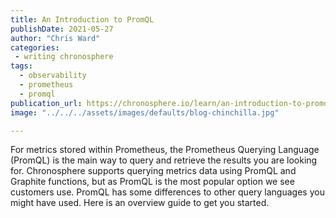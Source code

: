 ```yaml
---
title: An Introduction to PromQL
publishDate: 2021-05-27
author: "Chris Ward"
categories:
 - writing chronosphere
tags:
  - observability
  - prometheus
  - promql
publication_url: https://chronosphere.io/learn/an-introduction-to-promql/
image: "../../../assets/images/defaults/blog-chinchilla.jpg"

---
```


For metrics stored within Prometheus, the Prometheus Querying Language (PromQL) is the main way to query and retrieve the results you are looking for. Chronosphere supports querying metrics data using PromQL and Graphite functions, but as PromQL is the most popular option we see customers use. PromQL has some differences to other query languages you might have used. Here is an overview guide to get you started.